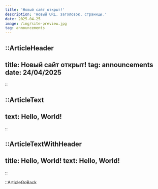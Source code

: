 ```yaml
---
title: 'Новый сайт открыт!'
description: 'Новый URL, заголовок, страницы.'
date: 2025-04-25
image: /img/site-preview.jpg
tag: announcements
---
```


::ArticleHeader
---
title: Новый сайт открыт!
tag: announcements
date: 24/04/2025
---
::

::ArticleText 
---
text: Hello, World!
---
::

::ArticleTextWithHeader
---
title: Hello, World!
text: Hello, World!
---
::

::ArticleGoBack
